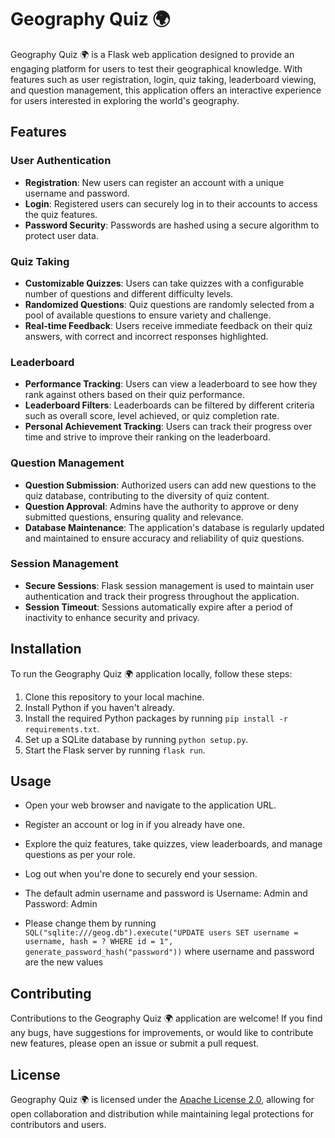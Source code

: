 # Geography Quiz 🌍

Geography Quiz 🌍 is a Flask web application designed to provide an engaging platform for users to test their geographical knowledge. With features such as user registration, login, quiz taking, leaderboard viewing, and question management, this application offers an interactive experience for users interested in exploring the world's geography.

## Features

### User Authentication
- **Registration**: New users can register an account with a unique username and password.
- **Login**: Registered users can securely log in to their accounts to access the quiz features.
- **Password Security**: Passwords are hashed using a secure algorithm to protect user data.

### Quiz Taking
- **Customizable Quizzes**: Users can take quizzes with a configurable number of questions and different difficulty levels.
- **Randomized Questions**: Quiz questions are randomly selected from a pool of available questions to ensure variety and challenge.
- **Real-time Feedback**: Users receive immediate feedback on their quiz answers, with correct and incorrect responses highlighted.

### Leaderboard
- **Performance Tracking**: Users can view a leaderboard to see how they rank against others based on their quiz performance.
- **Leaderboard Filters**: Leaderboards can be filtered by different criteria such as overall score, level achieved, or quiz completion rate.
- **Personal Achievement Tracking**: Users can track their progress over time and strive to improve their ranking on the leaderboard.

### Question Management
- **Question Submission**: Authorized users can add new questions to the quiz database, contributing to the diversity of quiz content.
- **Question Approval**: Admins have the authority to approve or deny submitted questions, ensuring quality and relevance.
- **Database Maintenance**: The application's database is regularly updated and maintained to ensure accuracy and reliability of quiz questions.

### Session Management
- **Secure Sessions**: Flask session management is used to maintain user authentication and track their progress throughout the application.
- **Session Timeout**: Sessions automatically expire after a period of inactivity to enhance security and privacy.

## Installation

To run the Geography Quiz 🌍 application locally, follow these steps:

1. Clone this repository to your local machine.
2. Install Python if you haven't already.
3. Install the required Python packages by running `pip install -r requirements.txt`.
4. Set up a SQLite database by running `python setup.py`.
5. Start the Flask server by running `flask run`.

## Usage

- Open your web browser and navigate to the application URL.
- Register an account or log in if you already have one.
- Explore the quiz features, take quizzes, view leaderboards, and manage questions as per your role.
- Log out when you're done to securely end your session.

- The default admin username and password is Username: Admin and Password: Admin
- Please change them by running `SQL("sqlite:///geog.db").execute("UPDATE users SET username = username, hash = ? WHERE id = 1", generate_password_hash("password"))` where username and password are the new values

## Contributing

Contributions to the Geography Quiz 🌍 application are welcome! If you find any bugs, have suggestions for improvements, or would like to contribute new features, please open an issue or submit a pull request.

## License

Geography Quiz 🌍 is licensed under the [Apache License 2.0](LICENSE), allowing for open collaboration and distribution while maintaining legal protections for contributors and users.

